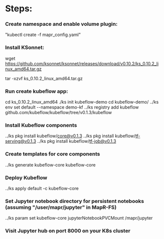 # Steps:

### Create namespace and enable volume plugin:
 "kubectl create -f mapr_config.yaml"
### Install KSonnet:
wget https://github.com/ksonnet/ksonnet/releases/download/v0.10.2/ks_0.10.2_linux_amd64.tar.gz

tar -xzvf ks_0.10.2_linux_amd64.tar.gz 

### Run create kubeflow app: 

cd ks_0.10.2_linux_amd64
./ks init kubeflow-demo
cd kubeflow-demo/
../ks env set default --namespace demo-kf
../ks registry add kubeflow github.com/kubeflow/kubeflow/tree/v0.1.3/kubeflow

### Install Kubeflow components
../ks pkg install kubeflow/core@v0.1.3
../ks pkg install kubeflow/tf-serving@v0.1.3
../ks pkg install kubeflow/tf-job@v0.1.3

### Create templates for core components
../ks generate kubeflow-core kubeflow-core

### Deploy Kubeflow
../ks apply default -c kubeflow-core

### Set Jupyter notebook directory for persistent notebooks (assuming "/user/mapr/jupyter" in MapR-FS)
../ks param set kubeflow-core jupyterNotebookPVCMount /mapr/jupyter

### Visit Jupyter hub on port 8000 on your K8s cluster

